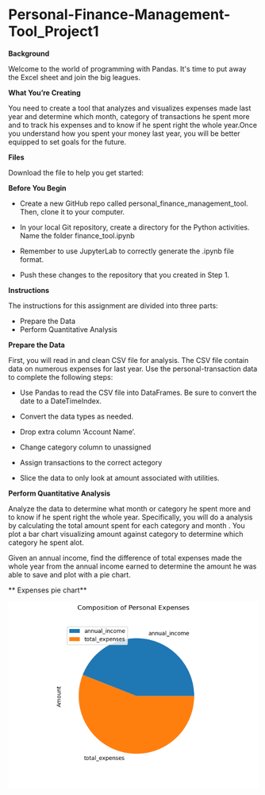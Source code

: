 # Personal-Finance-Management-Tool_Project1
**Background**

 Welcome to the world of programming with Pandas. It's time to put away the Excel sheet and join the big leagues.

**What You’re Creating**

You need to create a tool  that analyzes and visualizes expenses made last year and determine which month, category of transactions he spent more and to track his expenses and to know if he spent right the whole year.Once you understand how you spent your money last year, you will be better equipped to set goals for the future.

**Files**

Download the file to help you get started:



**Before You Begin**

* Create a new GitHub repo called personal_finance_management_tool. Then, clone it to your computer.
  
* In your local Git repository, create a directory for the Python activities. Name the folder finance_tool.ipynb
  
* Remember to use JupyterLab to correctly generate the .ipynb file format. 
  
* Push these changes to the repository that you created in Step 1.

**Instructions**

The instructions for this assignment are divided into three parts:

* Prepare the Data
* Perform Quantitative Analysis

**Prepare the Data**

First, you will read in and clean CSV file for analysis. The CSV file contain data on numerous expenses for last year. Use the personal-transaction data to complete the following steps:

- Use Pandas to read the CSV file into DataFrames. Be sure to convert the date to a DateTimeIndex.
  
- Convert the data types as needed.
- Drop extra column ‘Account Name’.
- Change category column to unassigned
- Assign transactions to the correct actegory 
- Slice the data to only look at amount associated with utilities.

**Perform Quantitative Analysis**

Analyze the data to determine what month or category he spent more and to know if he spent right the whole year. Specifically, you will do a analysis by calculating the total amount spent for each category and month . You plot a bar chart visualizing amount against category to determine which category he spent alot.

Given an annual income, find the difference of total expenses made the whole year from the annual income earned to determine the amount he was able to save and plot with a pie chart.

** Expenses pie chart**

![](https://github.com/Akosah304/Personal_Finance_Management_Tool_Project-1/blob/main/df_expenses_plot.png)
